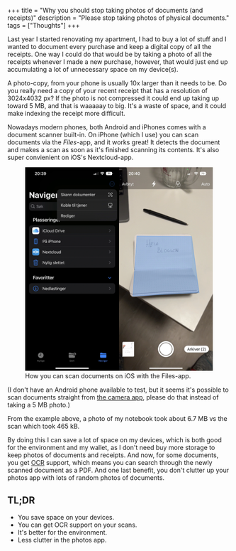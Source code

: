 +++
title = "Why you should stop taking photos of documents (and receipts)"
description = "Please stop taking photos of physical documents."
tags = ["Thoughts"]
+++

Last year I started renovating my apartment, I had to buy a lot of stuff and I
wanted to document every purchase and keep a digital copy of all the receipts.
One way I could do that would be by taking a photo of all the receipts whenever
I made a new purchase, however, that would just end up accumulating a lot of
unnecessary space on my device(s).

A photo-copy, from your phone is usually 10x larger than it needs to be. Do you
really need a copy of your recent receipt that has a resolution of 3024x4032 px?
If the photo is not compressed it could end up taking up toward 5 MB, and that
is waaaaay to big. It's a waste of space, and it could make indexing the receipt
more difficult.

Nowadays modern phones, both Android and iPhones comes with a document scanner
built-in. On iPhone (which I use) you can scan documents via the _Files_-app,
and it works great! It detects the document and makes a scan as soon as it's
finished scanning its contents. It's also super convienient on iOS's
Nextcloud-app.

<figure>
  <img
    src="files-scan.webp"
    alt="Screenshots from iOS scanning a document">
  <figcaption>
    How you can scan documents on iOS with the Files-app.
  </figcaption>
</figure>

(I don't have an Android phone available to test, but it seems it's possible to
scan documents straight from [the camera app][android], please do that instead
of taking a 5 MB photo.)

From the example above, a photo of my notebook took about 6.7 MB vs the scan
which took 465 kB.

By doing this I can save a lot of space on my devices, which is both good for
the environment and my wallet, as I don't need buy more storage to keep photos
of documents and receipts. And now, for some documents, you get [OCR][ocr]
support, which means you can search through the newly scanned document as a PDF.
And one last benefit, you don't clutter up your photos app with lots of random
photos of documents.

## TL;DR

- You save space on your devices.
- You can get OCR support on your scans.
- It's better for the environment.
- Less clutter in the photos app.

[android]: https://www.androidauthority.com/scan-documents-android-3149362/
[ocr]: https://en.wikipedia.org/wiki/Optical_character_recognition
